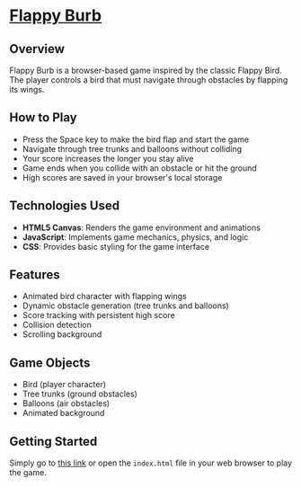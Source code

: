 # <a href="https://your-friendly-neighborhood-programmer.github.io/FlappyBurb/">Flappy Burb</a>

## Overview
Flappy Burb is a browser-based game inspired by the classic Flappy Bird. The player controls a bird that must navigate through obstacles by flapping its wings.

## How to Play
- Press the Space key to make the bird flap and start the game
- Navigate through tree trunks and balloons without colliding
- Your score increases the longer you stay alive
- Game ends when you collide with an obstacle or hit the ground
- High scores are saved in your browser's local storage

## Technologies Used
- **HTML5 Canvas**: Renders the game environment and animations
- **JavaScript**: Implements game mechanics, physics, and logic
- **CSS**: Provides basic styling for the game interface

## Features
- Animated bird character with flapping wings
- Dynamic obstacle generation (tree trunks and balloons)
- Score tracking with persistent high score
- Collision detection
- Scrolling background

## Game Objects
- Bird (player character)
- Tree trunks (ground obstacles)
- Balloons (air obstacles)
- Animated background

## Getting Started
Simply go to <a href="https://your-friendly-neighborhood-programmer.github.io/FlappyBurb/">this link</a> or open the `index.html` file in your web browser to play the game.

